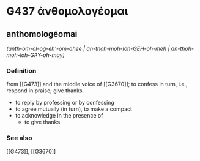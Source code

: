 # G437 ἀνθομολογέομαι

## anthomologéomai

_(anth-om-ol-og-eh'-om-ahee | an-thoh-moh-loh-GEH-oh-meh | an-thoh-moh-loh-GAY-oh-may)_

### Definition

from [[G473]] and the middle voice of [[G3670]]; to confess in turn, i.e., respond in praise; give thanks.

- to reply by professing or by confessing
- to agree mutually (in turn), to make a compact
- to acknowledge in the presence of
  - to give thanks

### See also

[[G473]], [[G3670]]

